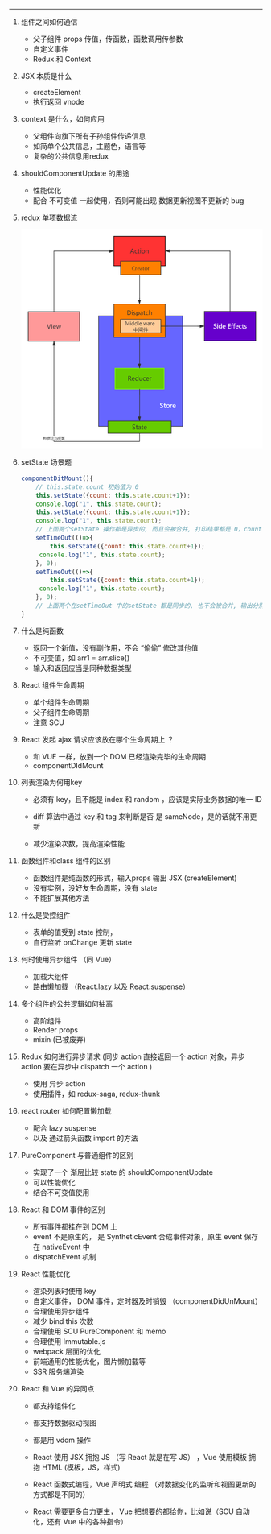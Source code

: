 

---

1. 组件之间如何通信

   - 父子组件 props 传值，传函数，函数调用传参数
   - 自定义事件
   - Redux 和 Context

2. JSX 本质是什么

   - createElement
   - 执行返回 vnode

3. context 是什么，如何应用

   - 父组件向旗下所有子孙组件传递信息
   - 如简单个公共信息，主题色，语言等
   - 复杂的公共信息用redux

4. shouldComponentUpdate 的用途

   - 性能优化
   - 配合 不可变值 一起使用，否则可能出现 数据更新视图不更新的 bug

5. redux 单项数据流

   <img src="./pics/redux单向数据流.png">

6. setState 场景题

   ```jsx
   componentDitMount(){
       // this.state.count 初始值为 0
       this.setState({count: this.state.count+1});
       console.log("1", this.state.count);
       this.setState({count: this.state.count+1});
       console.log("1", this.state.count);
       // 上面两个setState 操作都是异步的, 而且会被合并, 打印结果都是 0，count 加一
       setTimeOut(()=>{
           this.setState({count: this.state.count+1});
       	console.log("1", this.state.count);    
       }, 0);
       setTimeOut(()=>{
           this.setState({count: this.state.count+1});
       	console.log("1", this.state.count);
       }, 0);
       // 上面两个在setTimeOut 中的setState 都是同步的, 也不会被合并, 输出分别是 2 和 3
   }
   ```

7. 什么是纯函数

   - 返回一个新值，没有副作用，不会 “偷偷” 修改其他值
   - 不可变值，如 arr1 = arr.slice()
   - 输入和返回应当是同种数据类型

8. React 组件生命周期

   - 单个组件生命周期
   - 父子组件生命周期
   - 注意 SCU 

9. React 发起 ajax 请求应该放在哪个生命周期上 ？

   - 和 VUE 一样，放到一个 DOM 已经渲染完毕的生命周期
   - componentDIdMount

10. 列表渲染为何用key

    - 必须有 key，且不能是 index 和 random ，应该是实际业务数据的唯一 ID

    - diff 算法中通过 key 和 tag 来判断是否 是 sameNode，是的话就不用更新

    - 减少渲染次数，提高渲染性能

      

11. 函数组件和class 组件的区别

    - 函数组件是纯函数的形式，输入props 输出 JSX  (createElement)
    - 没有实例，没好友生命周期，没有 state
    - 不能扩展其他方法

12. 什么是受控组件

    - 表单的值受到 state 控制，
    - 自行监听 onChange 更新 state

13. 何时使用异步组件 （同 Vue）

    - 加载大组件
    - 路由懒加载 （React.lazy 以及 React.suspense）

14. 多个组件的公共逻辑如何抽离

    - 高阶组件
    - Render props
    - mixin (已被废弃)

15. Redux 如何进行异步请求 (同步 action 直接返回一个 action 对象，异步action 要在异步中 dispatch 一个 action )

    - 使用 异步 action 
    - 使用插件，如 redux-saga, redux-thunk

16. react router 如何配置懒加载

    - 配合 lazy suspense 
    - 以及 通过箭头函数 import  的方法

17. PureComponent 与普通组件的区别

    - 实现了一个 渐层比较 state  的 shouldComponentUpdate 
    - 可以性能优化
    - 结合不可变值使用

18. React 和 DOM 事件的区别

    - 所有事件都挂在到 DOM 上
    - event 不是原生的， 是 SyntheticEvent 合成事件对象，原生 event 保存在 nativeEvent 中
    - dispatchEvent 机制

19. React 性能优化

    - 渲染列表时使用 key
    - 自定义事件， DOM 事件，定时器及时销毁 （componentDidUnMount）
    - 合理使用异步组件
    - 减少 bind this  次数
    - 合理使用 SCU PureComponent 和 memo
    - 合理使用 Immutable.js 
    - webpack 层面的优化
    - 前端通用的性能优化，图片懒加载等
    - SSR 服务端渲染

20. React 和 Vue 的异同点

    - 都支持组件化
    - 都支持数据驱动视图
    - 都是用 vdom 操作

    - React  使用 JSX 拥抱 JS （写 React 就是在写 JS） ，Vue 使用模板 拥抱 HTML (模板，JS，样式)
    - React 函数式编程，Vue 声明式 编程 （对数据变化的监听和视图更新的方式都是不同的）
    - React 需要更多自力更生， Vue 把想要的都给你，比如说（SCU 自动化，还有 Vue 中的各种指令）


